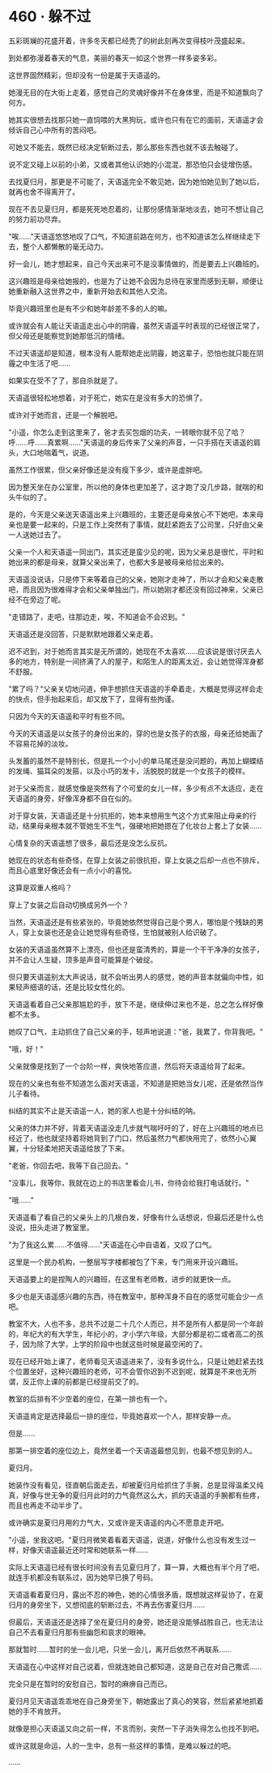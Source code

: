 <link rel="stylesheet" href="../styles/text.css" />
<h1>460 · 躲不过</h1>

五彩斑斓的花盛开着，许多冬天都已经秃了的树此刻再次变得枝叶茂盛起来。

到处都弥漫着春天的气息，美丽的春天一如这个世界一样多姿多彩。

这世界固然精彩，但却没有一份是属于天语遥的。

她漫无目的在大街上走着，感觉自己的灵魂好像并不在身体里，而是不知道飘向了何方。

她其实很想去找那只她一直饲喂的大黑狗玩，或许也只有在它的面前，天语遥才会倾诉自己心中所有的苦闷吧。

可她又不能去，既然已经决定斩断过去，那么那些东西也就不该去触碰了。

说不定又碰上以前的小弟，又或者其他认识她的小混混，那恐怕只会徒增伤感。

去找夏归月，那更是不可能了，天语遥完全不敢见她，因为她怕她见到了她以后，就再也舍不得离开了。

现在不去见夏归月，都是死死地忍着的，让那份感情渐渐地淡去，她可不想让自己的努力前功尽弃。

"唉......"天语遥悠悠地叹了口气，不知道前路在何方，也不知道该怎么样继续走下去，整个人都懒散的毫无动力。

好一会儿，她才想起来，自己今天出来可不是没事情做的，而是要去上兴趣班的。

这兴趣班是母亲给她报的，也是为了让她不会因为总待在家里而感到无聊，顺便让她重新融入这世界之中，重新开始去和其他人交流。

毕竟兴趣班里也是有不少和她年龄差不多的人的嘛。

或许就会有人能让天语遥走出心中的阴霾，虽然天语遥平时表现的已经很正常了，但父母还是能察觉到她那低沉的情绪。

不过天语遥却是知道，根本没有人能帮她走出阴霾，她这辈子，恐怕也就只能在阴霾之中生活了吧......

如果实在受不了了，那自杀就是了。

天语遥很轻松地想着，对于死亡，她实在是没有多大的恐惧了。

或许对于她而言，还是一个解脱吧。

"小遥，你怎么走到这里来了，爸才去买包烟的功夫，一转眼你就不见了哈？呼......呼......真累啊......"天语遥的身后传来了父亲的声音，一只手搭在天语遥的肩头，大口地喘着气，说道。

虽然工作很累，但父亲好像还是没有瘦下多少，或许是虚胖吧。

因为整天坐在办公室里，所以他的身体也更加差了，这才跑了没几步路，就喘的和头牛似的了。

是的，今天是父亲送天语遥出来上兴趣班的，主要还是母亲放心不下她吧，本来母亲也是要一起来的，只是工作上突然有了事情，就赶紧跑去了公司里，只好由父亲一人送她过去了。

父亲一个人和天语遥一同出门，其实还是蛮少见的呢，因为父亲总是很忙，平时和她出来的都是母亲，就算父亲出来了，也都大多是被母亲给拉出来的。

天语遥没说话，只是停下来等着自己的父亲，她刚才走神了，所以才会和父亲走散吧，而且因为很难得才会和父亲单独出门，所以她刚才都还没有回过神来，父亲已经不在旁边了呢。

"走错路了，走吧，往那边走，唉，不知道会不会迟到。"

天语遥还是没回答，只是默默地跟着父亲走着。

迟不迟到，对于她而言其实是无所谓的，她现在不太喜欢......应该说是很讨厌去人多的地方，特别是一间挤满了人的屋子，和陌生人的距离太近，会让她觉得浑身都不舒服。

"累了吗？"父亲关切地问道，伸手想抓住天语遥的手牵着走，大概是觉得这样会走的快点，但手抬起来后，却又放下了，显得有些拘谨。

只因为今天的天语遥和平时有些不同。

今天的天语遥是以女孩子的身份出来的，穿的也是女孩子的衣服，母亲还给她画了不容易花掉的淡妆。

头发蓄的虽然不是特别长，但是扎一个小小的单马尾还是没问题的，再加上蝴蝶结的发绳、猫耳朵的发箍，以及小巧的发卡，活脱脱的就是一个女孩子的模样。

对于父亲而言，就感觉像是突然有了个可爱的女儿一样，多少有点不太适应，走在天语遥的身旁，好像浑身都不自在似的。

对于穿女装，天语遥还是十分抗拒的，她本来想用生气这个方式来阻止母亲的行动，结果母亲根本就不管她生不生气，强硬地把她摁在了化妆台上套上了女装......

心情复杂的天语遥想了很多，最后还是没怎么反抗。

她现在的状态有些奇怪，在穿上女装之前很抗拒，穿上女装之后却一点也不排斥，而且心底里好像还会有一点小小的喜悦。

这算是双重人格吗？

穿上了女装之后自动切换成另外一个？

当然，天语遥还是有些紧张的，毕竟她依然觉得自己是个男人，哪怕是个残缺的男人，穿上女装也还是会让她觉得有些奇怪，生怕就被别人给识破了。

女装的天语遥虽然算不上漂亮，但也还是蛮清秀的，算是一个干干净净的女孩子，并不会让人生疑，顶多是声音可能算是个破绽。

但只要天语遥别太大声说话，就不会听出男人的感觉，她的声音本就偏向中性，如果轻声细语的话，还是比较女性化的。

天语遥看着自己父亲那尴尬的手，放下不是，继续伸过来也不是，总之怎么样好像都不太多。

她叹了口气，主动抓住了自己父亲的手，轻声地说道："爸，我累了，你背我吧。"

"哦，好！"

父亲就像是找到了一个台阶一样，爽快地答应道，然后将天语遥给背了起来。

现在的父亲也有些不知道怎么面对天语遥，不知道是把她当女儿呢，还是依然当作儿子看待。

纠结的其实不止是天语遥一人，她的家人也是十分纠结的呐。

父亲的体力并不好，背着天语遥没走几步就气喘吁吁的了，好在上兴趣班的地点已经近了，他也就坚持着将她背到了门口，然后虽然力气都快用完了，依然小心翼翼，十分轻柔地把天语遥给放了下来。

"老爸，你回去吧，我等下自己回去。"

"没事儿，我等你，我就在边上的书店里看会儿书，你待会给我打电话就行。"

"哦......"

天语遥看了看自己的父亲头上的几根白发，好像有什么话想说，但最后还是什么也没说，扭头走进了教室里。

"为了我这么累......不值得......"天语遥在心中自语着，又叹了口气。

这里是一个民办机构，一整层写字楼都被包了下来，专门用来开设兴趣班。

天语遥要上的是捏陶人的兴趣班，在这里有老师教，进步的就更快一点。

多少也是天语遥感兴趣的东西，待在教室中，那种浑身不自在的感觉可能会少一点吧。

教室不大，人也不多，总共不过是二十几个人而已，并不是所有人都是同一个年龄的，年纪大的有大学生，年纪小的，才小学六年级，大部分都是初二或者高二的孩子，因为除了大学，上学的阶段中也就这些时候是最空闲的了。

现在已经开始上课了，老师看见天语遥进来了，没有多说什么，只是让她赶紧去找个位置坐好，这种兴趣班的老师，可不会管你迟到不迟到呢，就算是不来也无所谓，反正你上课的前都是已经提前交了的。

教室的后排有不少空着的座位，在第一排也有一个。

天语遥肯定是选择最后一排的座位，毕竟她喜欢一个人，那样安静一点。

但是......

那第一排空着的座位边上，竟然坐着一个天语遥最想见到，也最不想见到的人。

夏归月。

她装作没有看见，径直朝后面走去，却被夏归月给抓住了手腕，总是显得温柔又纯真，好像与世无争的夏归月此时的力气竟然这么大，抓的天语遥的手腕都有些疼，而且也再走不动半步了。

或许确实是夏归月用的力气大，又或许是天语遥的内心不愿意走开吧。

"小遥，坐我这吧。"夏归月微笑着看着天语遥，说道，好像什么也没有发生过一样，好像天语遥最近还时常和她联系一样......

实际上天语遥已经有很长时间没有去见夏归月了，算一算，大概也有半个月了吧，就连手机都没有联系过，因为她早已换了号码。

天语遥看着夏归月，露出不忍的神色，她的心情很矛盾，既想就这样妥协了，在夏归月的身旁坐下，又想彻底的斩断过去，不再去伤害夏归月......

但最后，天语遥还是选择了坐在夏归月的身旁，她还是没能够战胜自己，也无法让自己不去看夏归月那有些幽怨和哀求的眼神。

那就暂时......暂时的坐一会儿吧，只坐一会儿，离开后依然不再联系......

天语遥在心中这样对自己说着，但就连她自己都知道，这是自己在对自己撒谎......

完全只是在暂时的安慰自己，暂时的麻痹自己而已。

夏归月见天语遥乖乖地在自己身旁坐下，朝她露出了真心的笑容，然后紧紧地抓着她的手不肯放开。

就像是担心天语遥又向之前一样，不言而别，突然一下子消失得怎么也找不到吧。

或许这就是命运，人的一生中，总有一些这样的事情，是难以躲过的吧。

......
